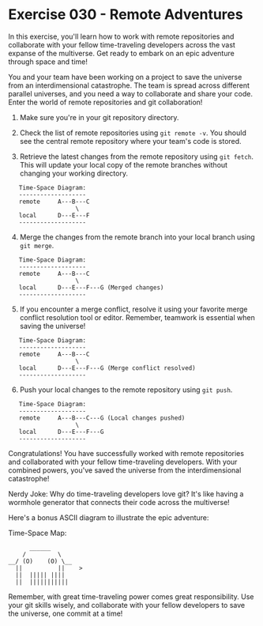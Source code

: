 # Exercise 030 - Remote Adventures

In this exercise, you'll learn how to work with remote repositories and collaborate
with your fellow time-traveling developers across the vast expanse of the
multiverse. Get ready to embark on an epic adventure through space and time!

You and your team have been working on a project to save the universe from an
interdimensional catastrophe. The team is spread across different parallel universes,
and you need a way to collaborate and share your code. Enter the world of remote
repositories and git collaboration!

1. Make sure you're in your git repository directory.

2. Check the list of remote repositories using `git remote -v`. You should see the
   central remote repository where your team's code is stored.

3. Retrieve the latest changes from the remote repository using `git fetch`. This
   will update your local copy of the remote branches without changing your working
   directory.

```
   Time-Space Diagram:
   -------------------
   remote     A---B---C
                   \
   local      D---E---F
   -------------------
```

4. Merge the changes from the remote branch into your local branch using `git merge`.

```
   Time-Space Diagram:
   -------------------
   remote     A---B---C
                   \
   local      D---E---F---G (Merged changes)
   -------------------
```

5. If you encounter a merge conflict, resolve it using your favorite merge conflict
   resolution tool or editor. Remember, teamwork is essential when saving the universe!

```
   Time-Space Diagram:
   -------------------
   remote     A---B---C
                   \
   local      D---E---F---G (Merge conflict resolved)
   -------------------
```

6. Push your local changes to the remote repository using `git push`.

```
   Time-Space Diagram:
   -------------------
   remote     A---B---C---G (Local changes pushed)
                   \
   local      D---E---F---G
   -------------------
```

Congratulations! You have successfully worked with remote repositories and
collaborated with your fellow time-traveling developers. With your combined
powers, you've saved the universe from the interdimensional catastrophe!

Nerdy Joke: Why do time-traveling developers love git? It's like having a
wormhole generator that connects their code across the multiverse!

Here's a bonus ASCII diagram to illustrate the epic adventure:

Time-Space Map:
```
      ______
    /         \
__/ (O)    (O) \__
  ||          ||    >
  ||  ||||| ||||
  ||  |||||||||||
```
Remember, with great time-traveling power comes great responsibility. Use your git
skills wisely, and collaborate with your fellow developers to save the universe, one
commit at a time!

